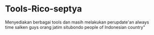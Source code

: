 # Tools-Rico-septya
Menyediakan berbagai tools dan masih melakukan perupdate'an always time 
salken guys orang jatim situbondo
people of Indonesian country"
